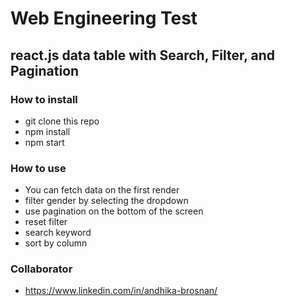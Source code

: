 # Web Engineering Test

## react.js data table with Search, Filter, and Pagination

### How to install

- git clone this repo
- npm install
- npm start

### How to use

- You can fetch data on the first render
- filter gender by selecting the dropdown
- use pagination on the bottom of the screen
- reset filter
- search keyword
- sort by column

### Collaborator

- https://www.linkedin.com/in/andhika-brosnan/

